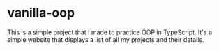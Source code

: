# vanilla-oop
 This is a simple project that I made to practice OOP in TypeScript. It's a simple website that displays a list of all my projects and their details.
